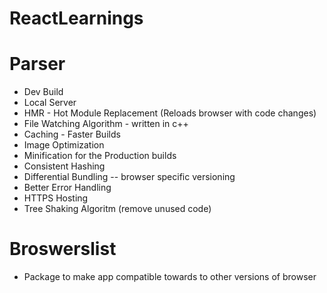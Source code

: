 # ReactLearnings

# Parser
- Dev Build
- Local Server
- HMR - Hot Module Replacement (Reloads browser with code changes)
- File Watching Algorithm - written in c++
- Caching - Faster Builds
- Image Optimization
- Minification for the Production builds
- Consistent Hashing
- Differential Bundling --  browser specific versioning
- Better Error Handling
- HTTPS Hosting
- Tree Shaking Algoritm (remove unused code)

# Broswerslist
- Package to make app compatible towards to other versions of browser